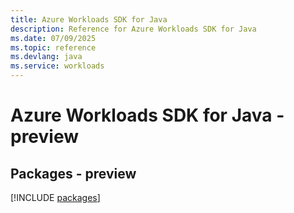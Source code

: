 ```yaml
---
title: Azure Workloads SDK for Java
description: Reference for Azure Workloads SDK for Java
ms.date: 07/09/2025
ms.topic: reference
ms.devlang: java
ms.service: workloads
---
```

# Azure Workloads SDK for Java - preview
## Packages - preview
[!INCLUDE [packages](workloads-index.md)]